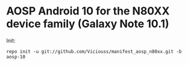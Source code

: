 # AOSP Android 10 for the N80XX device family (Galaxy Note 10.1)

Init:

    repo init -u git://github.com/Viciouss/manifest_aosp_n80xx.git -b aosp-10